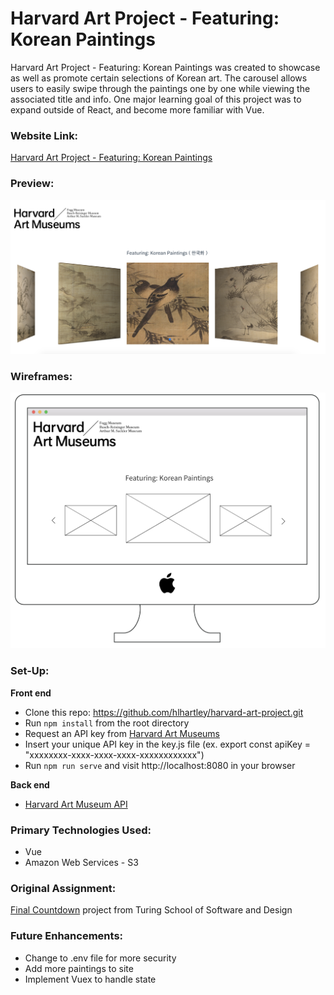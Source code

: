 # Harvard Art Project - Featuring: Korean Paintings

Harvard Art Project - Featuring: Korean Paintings was created to showcase as well as promote certain selections of Korean art. The carousel allows users to easily swipe through the paintings one by one while viewing the associated title and info. One major learning goal of this project was to expand outside of React, and become more familiar with Vue.

### Website Link:
[Harvard Art Project - Featuring: Korean Paintings](http://harvard-art-project.s3-website-us-west-2.amazonaws.com/)

### Preview:
![Final Screenshot](harvard-art-project-ss.png)

### Wireframes:
![Wireframes](korean-paintings-ss.png)

### Set-Up:
**Front end**  
* Clone this repo: https://github.com/hlhartley/harvard-art-project.git
* Run `npm install` from the root directory
* Request an API key from [Harvard Art Museums](https://www.harvardartmuseums.org/collections/api)
* Insert your unique API key in the key.js file (ex. export const apiKey = "xxxxxxxx-xxxx-xxxx-xxxx-xxxxxxxxxxxx")
* Run `npm run serve` and visit http://localhost:8080 in your browser

**Back end**   
* [Harvard Art Museum API](https://www.harvardartmuseums.org/collections/api)

### Primary Technologies Used:
* Vue
* Amazon Web Services - S3

### Original Assignment: 
[Final Countdown](http://frontend.turing.io/projects/final-countdown.html) project from Turing School of Software and Design  

### Future Enhancements:
* Change to .env file for more security
* Add more paintings to site
* Implement Vuex to handle state
